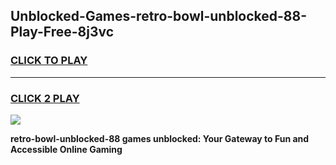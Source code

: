 
## Unblocked-Games-retro-bowl-unblocked-88-Play-Free-8j3vc
<h3>
<a href="https://premium76.site?title=retro-bowl-unblocked-88&ref=20M">CLICK TO PLAY</a></h3>
<hr>

<h3>
<a href="https://premium76.site?title=retro-bowl-unblocked-88&ref=20M">CLICK 2 PLAY</a>
  
</h3>

<a href="https://premium76.site?title=retro-bowl-unblocked-88&ref=19M"><img src="https://clearcache.store/games.png"></a>


**retro-bowl-unblocked-88 games unblocked: Your Gateway to Fun and Accessible Online Gaming**

